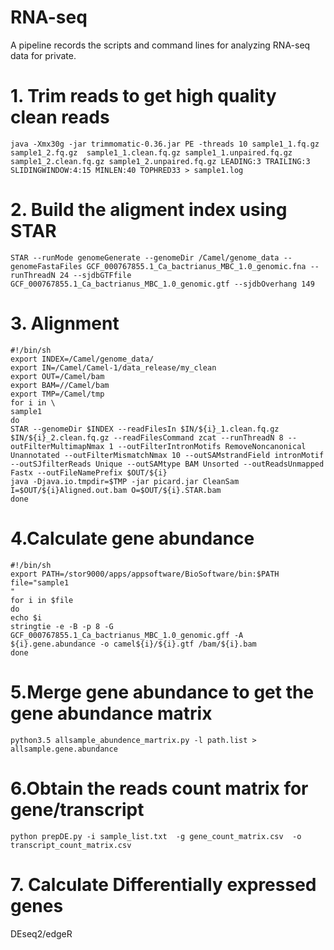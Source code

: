 # RNA-seq
A pipeline records the scripts and command lines for analyzing RNA-seq data for private.

# 1. Trim reads to get high quality clean reads   
`java -Xmx30g -jar trimmomatic-0.36.jar PE -threads 10 sample1_1.fq.gz  sample1_2.fq.gz  sample1_1.clean.fq.gz sample1_1.unpaired.fq.gz sample1_2.clean.fq.gz sample1_2.unpaired.fq.gz LEADING:3 TRAILING:3 SLIDINGWINDOW:4:15 MINLEN:40 TOPHRED33 > sample1.log`   
# 2. Build the aligment index using STAR       
`STAR --runMode genomeGenerate --genomeDir /Camel/genome_data --genomeFastaFiles GCF_000767855.1_Ca_bactrianus_MBC_1.0_genomic.fna --runThreadN 24 --sjdbGTFfile GCF_000767855.1_Ca_bactrianus_MBC_1.0_genomic.gtf --sjdbOverhang 149`  
# 3. Alignment    
```
#!/bin/sh    
export INDEX=/Camel/genome_data/      
export IN=/Camel/Camel-1/data_release/my_clean      
export OUT=/Camel/bam     
export BAM=//Camel/bam      
export TMP=/Camel/tmp     
for i in \    
sample1      
do      
STAR --genomeDir $INDEX --readFilesIn $IN/${i}_1.clean.fq.gz $IN/${i}_2.clean.fq.gz --readFilesCommand zcat --runThreadN 8 --outFilterMultimapNmax 1 --outFilterIntronMotifs RemoveNoncanonical Unannotated --outFilterMismatchNmax 10 --outSAMstrandField intronMotif --outSJfilterReads Unique --outSAMtype BAM Unsorted --outReadsUnmapped Fastx --outFileNamePrefix $OUT/${i}     
java -Djava.io.tmpdir=$TMP -jar picard.jar CleanSam I=$OUT/${i}Aligned.out.bam O=$OUT/${i}.STAR.bam     
done
```     
# 4.Calculate gene abundance    
```     
#!/bin/sh
export PATH=/stor9000/apps/appsoftware/BioSoftware/bin:$PATH
file="sample1
"
for i in $file
do
echo $i
stringtie -e -B -p 8 -G GCF_000767855.1_Ca_bactrianus_MBC_1.0_genomic.gff -A ${i}.gene.abundance -o camel${i}/${i}.gtf /bam/${i}.bam
done
```       
# 5.Merge gene abundance to get the gene abundance matrix   
`python3.5 allsample_abundence_martrix.py -l path.list > allsample.gene.abundance`    
# 6.Obtain the reads count matrix for gene/transcript    
`python prepDE.py -i sample_list.txt  -g gene_count_matrix.csv  -o transcript_count_matrix.csv`       
# 7. Calculate Differentially expressed genes   
DEseq2/edgeR    
